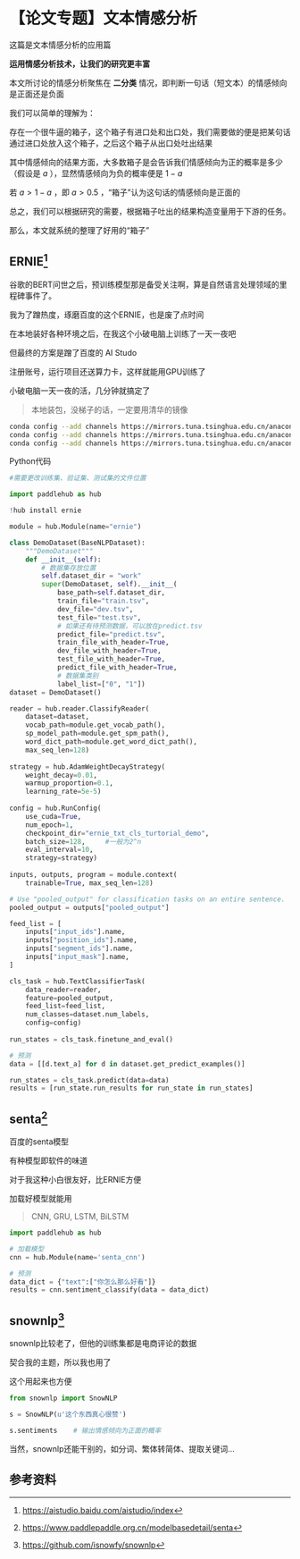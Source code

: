 # 【论文专题】文本情感分析


这篇是文本情感分析的应用篇

<!--more-->

**运用情感分析技术，让我们的研究更丰富**

本文所讨论的情感分析聚焦在 **二分类** 情况，即判断一句话（短文本）的情感倾向是正面还是负面

我们可以简单的理解为：

存在一个很牛逼的箱子，这个箱子有进口处和出口处，我们需要做的便是把某句话通过进口处放入这个箱子，之后这个箱子从出口处吐出结果

其中情感倾向的结果方面，大多数箱子是会告诉我们情感倾向为正的概率是多少（假设是 $a$ ），显然情感倾向为负的概率便是 $1-a$

若 $a>1-a$ ，即 $a>0.5$ ，“箱子”认为这句话的情感倾向是正面的

总之，我们可以根据研究的需要，根据箱子吐出的结果构造变量用于下游的任务。

那么，本文就系统的整理了好用的“箱子”


## ERNIE[^1]

谷歌的BERT问世之后，预训练模型那是备受关注啊，算是自然语言处理领域的里程碑事件了。

我为了蹭热度，琢磨百度的这个ERNIE，也是废了点时间

在本地装好各种环境之后，在我这个小破电脑上训练了一天一夜吧

但最终的方案是蹭了百度的 AI Studo

注册账号，运行项目还送算力卡，这样就能用GPU训练了

小破电脑一天一夜的活，几分钟就搞定了

> 本地装包，没梯子的话，一定要用清华的镜像

```bash
conda config --add channels https://mirrors.tuna.tsinghua.edu.cn/anaconda/pkgs/free/
conda config --add channels https://mirrors.tuna.tsinghua.edu.cn/anaconda/pkgs/main/
conda config --add channels https://mirrors.tuna.tsinghua.edu.cn/anaconda/cloud/Paddle/
```

Python代码

```python
#需要更改训练集、验证集、测试集的文件位置

import paddlehub as hub

!hub install ernie

module = hub.Module(name="ernie")

class DemoDataset(BaseNLPDataset):
    """DemoDataset"""
    def __init__(self):
        # 数据集存放位置
        self.dataset_dir = "work"
        super(DemoDataset, self).__init__(
            base_path=self.dataset_dir,
            train_file="train.tsv",
            dev_file="dev.tsv",
            test_file="test.tsv",
            # 如果还有待预测数据，可以放在predict.tsv
            predict_file="predict.tsv",
            train_file_with_header=True,
            dev_file_with_header=True,
            test_file_with_header=True,
            predict_file_with_header=True,
            # 数据集类别
            label_list=["0", "1"])
dataset = DemoDataset()

reader = hub.reader.ClassifyReader(
    dataset=dataset,
    vocab_path=module.get_vocab_path(),
    sp_model_path=module.get_spm_path(),
    word_dict_path=module.get_word_dict_path(),
    max_seq_len=128)
    
strategy = hub.AdamWeightDecayStrategy(
    weight_decay=0.01,
    warmup_proportion=0.1,
    learning_rate=5e-5)
    
config = hub.RunConfig(
    use_cuda=True,
    num_epoch=1,
    checkpoint_dir="ernie_txt_cls_turtorial_demo",
    batch_size=128,     #一般为2^n
    eval_interval=10,
    strategy=strategy)
    
inputs, outputs, program = module.context(
    trainable=True, max_seq_len=128)

# Use "pooled_output" for classification tasks on an entire sentence.
pooled_output = outputs["pooled_output"]

feed_list = [
    inputs["input_ids"].name,
    inputs["position_ids"].name,
    inputs["segment_ids"].name,
    inputs["input_mask"].name,
]

cls_task = hub.TextClassifierTask(
    data_reader=reader,
    feature=pooled_output,
    feed_list=feed_list,
    num_classes=dataset.num_labels,
    config=config)
    
run_states = cls_task.finetune_and_eval()

# 预测
data = [[d.text_a] for d in dataset.get_predict_examples()]

run_states = cls_task.predict(data=data)
results = [run_state.run_results for run_state in run_states]
```

## senta[^2]

百度的senta模型

有种模型即软件的味道

对于我这种小白很友好，比ERNIE方便

加载好模型就能用

> CNN, GRU, LSTM, BiLSTM

```python
import paddlehub as hub

# 加载模型
cnn = hub.Module(name='senta_cnn')

# 预测
data_dict = {"text":["你怎么那么好看"]}
results = cnn.sentiment_classify(data = data_dict)
```

## snownlp[^3]

snownlp比较老了，但他的训练集都是电商评论的数据

契合我的主题，所以我也用了

这个用起来也方便

```python
from snownlp import SnowNLP

s = SnowNLP(u'这个东西真心很赞')

s.sentiments    # 输出情感倾向为正面的概率
```

当然，snownlp还能干别的，如分词、繁体转简体、提取关键词...


## 参考资料

[^1]: https://aistudio.baidu.com/aistudio/index
[^2]: https://www.paddlepaddle.org.cn/modelbasedetail/senta
[^3]: https://github.com/isnowfy/snownlp



<head> 
    <script defer src="https://use.fontawesome.com/releases/v5.0.13/js/all.js"></script> 
    <script defer src="https://use.fontawesome.com/releases/v5.0.13/js/v4-shims.js"></script> 
</head> 
<link rel="stylesheet" href="https://use.fontawesome.com/releases/v5.0.13/css/all.css">
